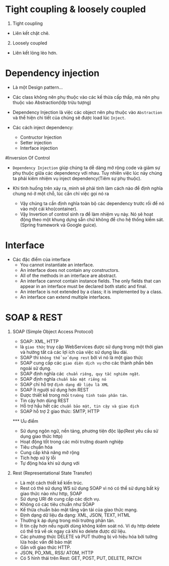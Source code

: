# Tight coupling & loosely coupled

 1. Tight coupling

- Liên kết chặt chẽ.

 2. Loosely coupled
 
 - Liên kết lỏng lẻo hơn.
 
 
# Dependency injection

- Là một Design pattern...

- Các class không nên phụ thuộc vào các kế thừa cấp thấp, mà nên phụ thuộc vào Abstraction(lớp trừu tượng)
    
- Dependency Injection là việc các object nên phụ thuộc vào `Abstraction` và thể hiện chi tiết của chúng sẽ được
    load lúc `Inject`.
    
- Các cách inject dependency:
    + Contructor Injection
    + Setter injection
    + Interface injection
    
#Inversion Of Control

- `Dependency Injection` giúp chúng ta dễ dàng mở rộng code và giảm sự phụ thuộc giữa các dependency
    với nhau. Tuy nhiên việc lúc này chúng ta phải kiêm nhiệm vụ inject dependency(Tiêm sự phụ thuộc).
    
- Khi tình huống trên xảy ra, mình sẽ phải tính làm cách nào để định nghĩa chung nó ở một chỗ, lúc cần chỉ việc gọi nó ra
    + Vậy chúng ta cần định nghĩa toàn bộ các dependency trước rồi để nó vào một cái kho(container).
    + Vậy Invertion of control sinh ra để làm nhiệm vụ này. Nó sẽ hoạt động theo một khung dựng sẵn chứ không để cho 
    hệ thống kiểm sát.(Spring framework và Google guice).


# Interface
- Các đặc điểm của interface
    + You cannot instantiate an interface.
    + An interface does not contain any constructors.
    + All of the methods in an interface are abstract.
    + An interface cannot contain instance fields. The only fields that can appear in an interface must be declared both static and final.
    + An interface is not extended by a class; it is implemented by a class.
    + An interface can extend multiple interfaces.
    
# SOAP & REST

1. SOAP (Simple Object Access Protocol)
    - SOAP: XML, HTTP
    + là `giao thức` truy cập WebServices được sử dụng trong một thời gian và hưởng tất cả các lợi ích của việc sử dụng lâu dài.
    + SOAP thì `không thể sử dụng rest` bởi vì nó là một giao thức
    + SOAP cung cấp các `giao diện dịch vụ` cho các thành phần bên ngoài sử dụng.
    + SOAP định nghĩa các` chuẩn riêng, quy tắc nghiêm ngặt`.
    + SOAP định nghĩa `chuẩn bảo mật riêng nó`
    + SOAP chỉ hỗ trợ `định dạng dữ liệu là XML`
    + SOAP Ít người sử dụng hơn REST
    + Được thiết kế trong môi `trường tính toán phân tán`.
    + Tin cậy hơn dùng REST
    + Hỗ trợ hầu hết các `chuẩn bảo mật, tin cậy và giao dịch`
    + SOAP hỗ trợ 2 giao thức: SMTP, HTTP
    
    *** Ưu điểm
    + Sử dụng ngôn ngữ, nền tảng, phương tiện độc lập(Rest yêu cầu sử dụng giao thức http)
    + Hoạt động tốt trong các môi trường doanh nghiệp
    + Tiêu chuẩn hóa
    + Cung cấp khả năng mở rộng
    + Tích hợp xử lý lỗi
    + Tự động hóa khi sử dụng với

2. Rest (Representational State Transfer)
    + Là một cách thiết kế kiến trúc.
    + Rest có thẻ sử dụng WS sử dụng SOAP vì nó có thể sử dụng bất kỳ giao thức nào như http, SOAP
    + Sử dụng URI đẻ cung cấp các dịch vụ.
    + Không có các tiêu chuẩn như SOAP
    + Kế thừa chuẩn bảo mật tầng vận tải của giao thức mạng.
    + Định dạng dữ liệu đa dạng: XML, JSON, TEXT, HTML
    + Thường k áp dụng trong môi trường phân tán.
    + Ít tin cậy hơn nếu người dùng không kiểm soát nó. Ví dụ http delete có thể trả về ok ngay cả khi ko delete được dữ liệu.
    + Các phương thức DELETE và PUT thường bị vô hiệu hóa bởi tường lửa hoặc vấn đề bảo mật
    + Gắn với giao thức HTTP.
    
    - JSON, PO_XML, RSS/ ATOM, HTTP
    - Có 5 hình thái trên Rest: GET, POST, PUT, DELETE, PATCH